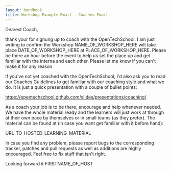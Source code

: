 ```yaml
---
layout: handbook
title: Workshop Example Email - Coaches Email
---
```


Dearest Coach,

thank your for signung up to coach with the OpenTechSchool. I am just writing to confirm the Workshop NAME_OF_WORKSHOP_HERE will take place DATE_OF_WORKSHOP_HERE at PLACE_OF_WORKSHOP_HERE. Please be there an hour before the event to help us set the place up and get familiar with the interna and each other. Please let me know if you can't make it for any reason

If you've not yet coached with the OpenTechSchool, I'd also ask you to read our Coaches Guidelines to get familiar with our coaching style and what we do. It is just a quick presentation with a couple of bullet points:

https://opentechschool.github.com/slides/presentations/coaching/

As a coach your job is to be there, encourage and help whenever needed. We have the whole material ready and the learners will just work at through at their own pace by themselves or in small teams (as they prefer). The material can be found at (in case you want get familiar with it before hand):

URL_TO_HOSTED_LEARNING_MATERIAL

In case you find any problem, please report bugs to the corresponding tracker, patches and pull requests as well as additions are highly encouraged. Feel free to fix stuff that isn't right.

Looking forward it
FIRSTNAME_OF_HOST